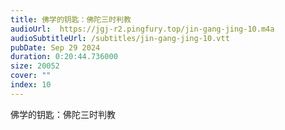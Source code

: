 ```yaml
---
title: 佛学的钥匙：佛陀三时判教
audioUrl:  https://jgj-r2.pingfury.top/jin-gang-jing-10.m4a
audioSubtitleUrl: /subtitles/jin-gang-jing-10.vtt
pubDate: Sep 29 2024
duration: 0:20:44.736000
size: 20052
cover: ""
index: 10
---
```

佛学的钥匙：佛陀三时判教